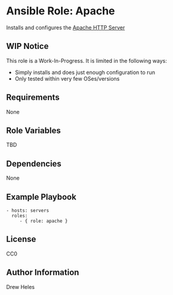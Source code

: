 Ansible Role: Apache
=========

Installs and configures the [Apache HTTP Server](https://httpd.apache.org/)

WIP Notice
----------

This role is a Work-In-Progress. It is limited in the following ways:

* Simply installs and does just enough configuration to run
* Only tested within very few OSes/versions

Requirements
------------

None

Role Variables
--------------

TBD

Dependencies
------------

None

Example Playbook
----------------

    - hosts: servers
      roles:
         - { role: apache }

License
-------

CC0

Author Information
------------------

Drew Heles
